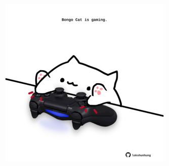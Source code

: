 <!-- built at 17/11/2023, 10:00:38 UTC -->
<p align="center">
  <img width="500" height="500" src="./ReadmeImage.svg">
</p>

